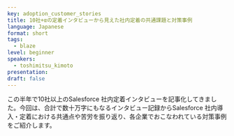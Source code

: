 ```yaml
---
key: adoption_customer_stories
title: 10社+αの定着インタビューから見えた社内定着の共通課題と対策事例
language: Japanese
format: short
tags:
  - blaze
level: beginner
speakers:
  - toshimitsu_kimoto
presentation: 
draft: false
---
```

この半年で10社以上のSalesforce 社内定着インタビューを記事化してきました。今回は、合計で数十万字にもなるインタビュー記録からSalesforce 社内導入・定着における共通点や苦労を振り返り、各企業でおこなわれている対策事例をご紹介します。
